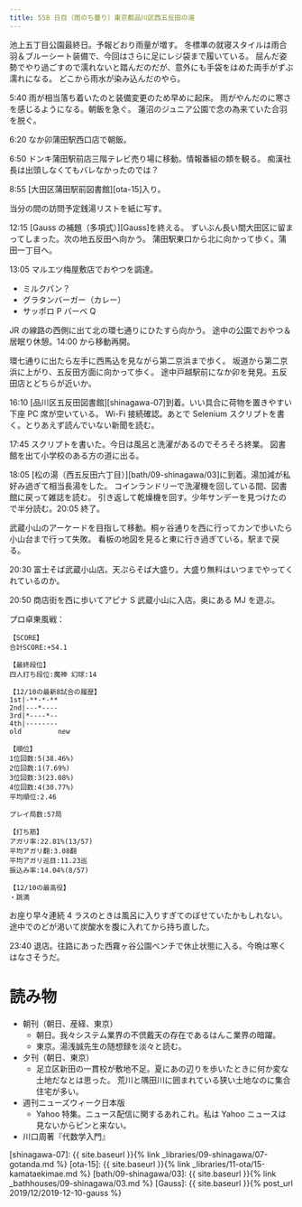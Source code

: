 ```yaml
---
title: 558 日目（雨のち曇り）東京都品川区西五反田の湯
---
```


池上五丁目公園最終日。予報どおり雨量が増す。
冬標準の就寝スタイルは雨合羽＆ブルーシート装備で、今回はさらに足にレジ袋まで履いている。
屈んだ姿勢でやり過ごすので濡れないと踏んだのだが、意外にも手袋をはめた両手がずぶ濡れになる。
どこから雨水が染み込んだのやら。

5:40 雨が相当落ち着いたのと装備変更のため早めに起床。
雨がやんだのに寒さを感じるようになる。朝飯を急ぐ。
蓮沼のジュニア公園で念の為来ていた合羽を脱ぐ。

6:20 なか卯蒲田駅西口店で朝飯。

6:50 ドンキ蒲田駅前店三階テレビ売り場に移動。情報番組の類を観る。
痴漢社長は出頭しなくてもバレなかったのでは？

8:55 [大田区蒲田駅前図書館][ota-15]入り。

当分の間の訪問予定銭湯リストを紙に写す。

12:15 [Gauss の補題（多項式）][Gauss]を終える。
ずいぶん長い間大田区に留まってしまった。次の地五反田へ向かう。
蒲田駅東口から北に向かって歩く。蒲田一丁目へ。

13:05 マルエツ梅屋敷店でおやつを調達。

* ミルクパン？
* グラタンバーガー（カレー）
* サッポロ P バーベ Q

JR の線路の西側に出て北の環七通りにひたすら向かう。
途中の公園でおやつ＆居眠り休憩。14:00 から移動再開。

環七通りに出たら左手に西馬込を見ながら第二京浜まで歩く。
坂道から第二京浜に上がり、五反田方面に向かって歩く。
途中戸越駅前になか卯を発見。五反田店とどちらが近いか。

16:10 [品川区五反田図書館][shinagawa-07]到着。いい具合に荷物を置きやすい下座 PC 席が空いている。
Wi-Fi 接続確認。あとで Selenium スクリプトを書く。とりあえず読んでいない新聞を読む。

17:45 スクリプトを書いた。今日は風呂と洗濯があるのでそろそろ終業。
図書館を出て小学校のある方の道に出る。

18:05 [松の湯（西五反田六丁目）][bath/09-shinagawa/03]に到着。湯加減が私好み過ぎて相当長湯をした。
コインランドリーで洗濯機を回している間、図書館に戻って雑誌を読む。
引き返して乾燥機を回す。少年サンデーを見つけたので半分読む。20:05 終了。

武蔵小山のアーケードを目指して移動。桐ヶ谷通りを西に行ってカンで歩いたら小山台まで行って失敗。
看板の地図を見ると東に行き過ぎている。駅まで戻る。

20:30 富士そば武蔵小山店。天ぷらそば大盛り。大盛り無料はいつまでやってくれているのか。

20:50 商店街を西に歩いてアピナ S 武蔵小山に入店。奥にある MJ を遊ぶ。

プロ卓東風戦：

```text
【SCORE】
合計SCORE:+54.1

【最終段位】
四人打ち段位:魔神 幻球:14

【12/10の最新8試合の履歴】
1st|-**-*-**
2nd|---*----
3rd|*----*--
4th|--------
old         new

【順位】
1位回数:5(38.46%)
2位回数:1(7.69%)
3位回数:3(23.08%)
4位回数:4(30.77%)
平均順位:2.46

プレイ局数:57局

【打ち筋】
アガリ率:22.81%(13/57)
平均アガリ翻:3.08翻
平均アガリ巡目:11.23巡
振込み率:14.04%(8/57)

【12/10の最高役】
・跳満
```

お座り早々連続 4 ラスのときは風呂に入りすぎてのぼせていたかもしれない。
途中でのどが渇いて炭酸水を腹に入れてから持ち直した。

23:40 退店。往路にあった西霧ヶ谷公園ベンチで休止状態に入る。今晩は寒くはなさそうだ。

# 読み物

* 朝刊（朝日、産経、東京）
  * 朝日。我々システム業界の不倶戴天の存在であるはんこ業界の暗躍。
  * 東京。湯浅誠先生の随想録を淡々と読む。
* 夕刊（朝日、東京）
  * 足立区新田の一貫校が敷地不足。夏にあの辺りを歩いたときに何か変な土地だなとは思った。
    荒川と隅田川に囲まれている狭い土地なのに集合住宅が多い。
* 週刊ニューズウィーク日本版
  * Yahoo 特集。ニュース配信に関するあれこれ。私は Yahoo ニュースは見ないからピンと来ない。
* 川口周著『代数学入門』

[shinagawa-07]: {{ site.baseurl }}{% link _libraries/09-shinagawa/07-gotanda.md %}
[ota-15]: {{ site.baseurl }}{% link _libraries/11-ota/15-kamataekimae.md %}
[bath/09-shinagawa/03]: {{ site.baseurl }}{% link _bathhouses/09-shinagawa/03.md %}
[Gauss]: {{ site.baseurl }}{% post_url 2019/12/2019-12-10-gauss %}
